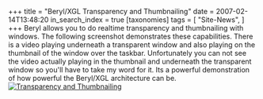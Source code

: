 +++
title = "Beryl/XGL Transparency and Thumbnailing"
date = 2007-02-14T13:48:20
in_search_index = true
[taxonomies]
tags = [
"Site-News",
]
+++
Beryl allows you to do realtime transparency and thumbnailing with windows. The following screenshot demonstrates these capabilities. There is a video playing underneath a transparent window and also playing on the thumbnail of the window over the taskbar. Unfortunately you can not see the video actually playing in the thumbnail and underneath the transparent window so you'll have to take my word for it. Its a powerful demonstration of how powerful the Beryl/XGL architecture can be. <a class="imagelink" href="http://jeremy.marzhillstudios.com/wp-content/uploads/2007/02/ThumnailingAndTransparency.png" title="Transparency and Thumbnailing"><img id="image118" src="http://jeremy.marzhillstudios.com/wp-content/uploads/2007/02/ThumnailingAndTransparency.thumbnail.png" alt="Transparency and Thumbnailing" /></a>
